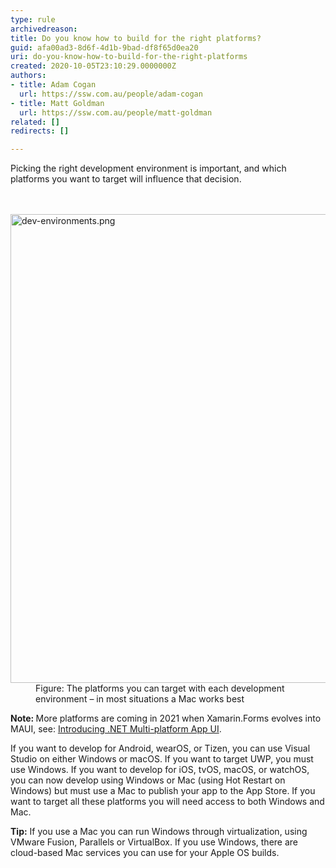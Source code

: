 ```yaml
---
type: rule
archivedreason: 
title: Do you know how to build for the right platforms?
guid: afa00ad3-8d6f-4d1b-9bad-df8f65d0ea20
uri: do-you-know-how-to-build-for-the-right-platforms
created: 2020-10-05T23:10:29.0000000Z
authors:
- title: Adam Cogan
  url: https://ssw.com.au/people/adam-cogan
- title: Matt Goldman
  url: https://ssw.com.au/people/matt-goldman
related: []
redirects: []

---
```



Picking the right development environment is important, and which platforms you want to target will influence that decision.<br>
<br><excerpt class='endintro'></excerpt><br>
<dl class="image"><dt><img src="/PublishingImages/dev-environments.png" alt="dev-environments.png" style="width&#58;750px;" /></dt><dd>Figure&#58; The platforms you can target with each development environment – in most situations a Mac works best</dd></dl><p><b>Note&#58; </b>More platforms are coming in 2021 when Xamarin.Forms evolves into MAUI, see&#58; <a href="https&#58;//devblogs.microsoft.com/dotnet/introducing-net-multi-platform-app-ui/">Introducing .NET Multi-platform App UI</a>.</p><p>If you want to develop for Android, wearOS, or Tizen, you can use Visual Studio on either Windows or macOS. If you want to target UWP, you must use Windows. If you want to develop for iOS, tvOS, macOS, or watchOS, you can now develop using Windows or Mac (using Hot Restart on Windows) but must use a Mac to publish your app to the App Store. If you want to target all these platforms you will need access to both Windows and Mac.​<br></p><p>
   <strong>Tip&#58;</strong> If you use a Mac you can run Windows through virtualization, using VMware Fusion, Parallels or VirtualBox. If you use Windows, there are cloud-based Mac services you can use for your Apple OS builds.&#160;</p>


